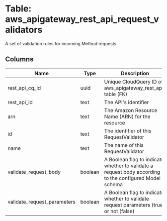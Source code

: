 
# Table: aws_apigateway_rest_api_request_validators
A set of validation rules for incoming Method requests
## Columns
| Name        | Type           | Description  |
| ------------- | ------------- | -----  |
|rest_api_cq_id|uuid|Unique CloudQuery ID of aws_apigateway_rest_apis table (FK)|
|rest_api_id|text|The API's identifier|
|arn|text|The Amazon Resource Name (ARN) for the resource|
|id|text|The identifier of this RequestValidator|
|name|text|The name of this RequestValidator|
|validate_request_body|boolean|A Boolean flag to indicate whether to validate a request body according to the configured Model schema|
|validate_request_parameters|boolean|A Boolean flag to indicate whether to validate request parameters (true) or not (false)|
